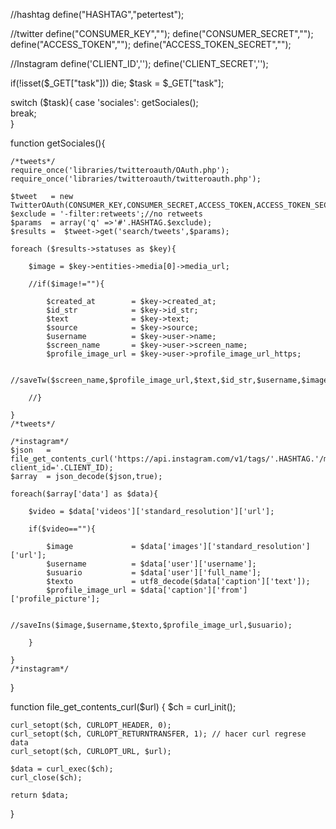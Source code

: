 //hashtag
define("HASHTAG","petertest");

//twitter
define("CONSUMER_KEY","");
define("CONSUMER_SECRET","");
define("ACCESS_TOKEN","");
define("ACCESS_TOKEN_SECRET","");

//Instagram
define('CLIENT_ID','');
define('CLIENT_SECRET','');

if(!isset($_GET["task"])) die;
$task = $_GET["task"];

switch ($task){
    case 'sociales':
        getSociales();        
    break;        
}

function getSociales(){

	/*tweets*/	
	require_once('libraries/twitteroauth/OAuth.php');
	require_once('libraries/twitteroauth/twitteroauth.php');

	$tweet   = new TwitterOAuth(CONSUMER_KEY,CONSUMER_SECRET,ACCESS_TOKEN,ACCESS_TOKEN_SECRET);
	$exclude = '-filter:retweets';//no retweets
	$params  = array('q' =>'#'.HASHTAG.$exclude);
	$results =  $tweet->get('search/tweets',$params);

	foreach ($results->statuses as $key){
		
		$image = $key->entities->media[0]->media_url;			

		//if($image!=""){

			$created_at        = $key->created_at;
			$id_str            = $key->id_str;
			$text              = $key->text;
			$source            = $key->source;
			$username          = $key->user->name;
			$screen_name       = $key->user->screen_name;
			$profile_image_url = $key->user->profile_image_url_https;

			//saveTw($screen_name,$profile_image_url,$text,$id_str,$username,$image);

		//}
		
	}	
	/*tweets*/

	/*instagram*/
	$json   = file_get_contents_curl('https://api.instagram.com/v1/tags/'.HASHTAG.'/media/recent?client_id='.CLIENT_ID);
	$array  = json_decode($json,true);
	
	foreach($array['data'] as $data){

		$video = $data['videos']['standard_resolution']['url'];

		if($video==""){

			$image             = $data['images']['standard_resolution']['url'];
			$username          = $data['user']['username'];
			$usuario           = $data['user']['full_name'];
			$texto             = utf8_decode($data['caption']['text']);
			$profile_image_url = $data['caption']['from']['profile_picture'];
		
			//saveIns($image,$username,$texto,$profile_image_url,$usuario);

		}

	}
	/*instagram*/				

}

function file_get_contents_curl($url) {
	$ch = curl_init();

	curl_setopt($ch, CURLOPT_HEADER, 0);
	curl_setopt($ch, CURLOPT_RETURNTRANSFER, 1); // hacer curl regrese data
	curl_setopt($ch, CURLOPT_URL, $url);

	$data = curl_exec($ch);
	curl_close($ch);

	return $data;
}
